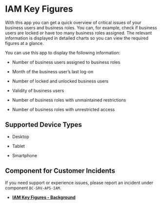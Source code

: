 <!-- loiof249696fdfb8401eb18cf3ade365b8c1 -->

# IAM Key Figures



With this app you can get a quick overview of critical issues of your business users and business roles. You can, for example, check if business users are locked or have too many business roles assigned. The relevant information is displayed in detailed charts so you can view the required figures at a glance.



You can use this app to display the following information:

-   Number of business users assigned to business roles

-   Month of the business user’s last log-on

-   Number of locked and unlocked business users

-   Validity of business users

-   Number of business roles with unmaintained restrictions
-   Number of business roles with unrestricted access



<a name="loiof249696fdfb8401eb18cf3ade365b8c1__supported_devices"/>

## Supported Device Types

-   Desktop

-   Tablet

-   Smartphone




<a name="loiof249696fdfb8401eb18cf3ade365b8c1__customer_component"/>

## Component for Customer Incidents

If you need support or experience issues, please report an incident under component `BC-SRV-APS-IAM`.

-   **[IAM Key Figures - Background](IAM_Key_Figures_-_Background_0fdefc5.md "")**  


